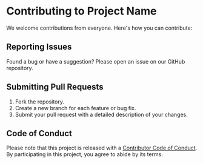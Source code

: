 # Contributing to Project Name

We welcome contributions from everyone. Here's how you can contribute:

## Reporting Issues

Found a bug or have a suggestion? Please open an issue on our GitHub repository.

## Submitting Pull Requests

1. Fork the repository.
2. Create a new branch for each feature or bug fix.
3. Submit your pull request with a detailed description of your changes.

## Code of Conduct

Please note that this project is released with a [Contributor Code of Conduct](/code_of_conduct). By participating in this project, you agree to abide by its terms.
